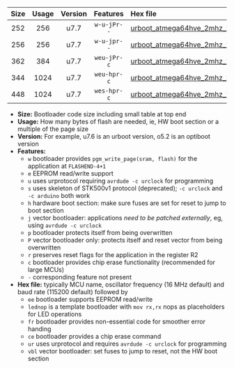 |Size|Usage|Version|Features|Hex file|
|:-:|:-:|:-:|:-:|:--|
|252|256|u7.7|`w-u-jPr--`|[urboot_atmega64hve_2mhz_250000bps_lednop_ur_vbl.hex](https://raw.githubusercontent.com/stefanrueger/urboot.hex/main/mcus/atmega64hve/fcpu_2mhz/250000_bps/urboot_atmega64hve_2mhz_250000bps_lednop_ur_vbl.hex)|
|256|256|u7.7|`w-u-jpr--`|[urboot_atmega64hve_2mhz_250000bps_lednop_fr_ur_vbl.hex](https://raw.githubusercontent.com/stefanrueger/urboot.hex/main/mcus/atmega64hve/fcpu_2mhz/250000_bps/urboot_atmega64hve_2mhz_250000bps_lednop_fr_ur_vbl.hex)|
|362|384|u7.7|`weu-jPr-c`|[urboot_atmega64hve_2mhz_250000bps_ee_lednop_fr_ce_ur_vbl.hex](https://raw.githubusercontent.com/stefanrueger/urboot.hex/main/mcus/atmega64hve/fcpu_2mhz/250000_bps/urboot_atmega64hve_2mhz_250000bps_ee_lednop_fr_ce_ur_vbl.hex)|
|344|1024|u7.7|`weu-hpr-c`|[urboot_atmega64hve_2mhz_250000bps_ee_lednop_fr_ce_ur.hex](https://raw.githubusercontent.com/stefanrueger/urboot.hex/main/mcus/atmega64hve/fcpu_2mhz/250000_bps/urboot_atmega64hve_2mhz_250000bps_ee_lednop_fr_ce_ur.hex)|
|448|1024|u7.7|`wes-hpr-c`|[urboot_atmega64hve_2mhz_250000bps_ee_lednop_fr_ce.hex](https://raw.githubusercontent.com/stefanrueger/urboot.hex/main/mcus/atmega64hve/fcpu_2mhz/250000_bps/urboot_atmega64hve_2mhz_250000bps_ee_lednop_fr_ce.hex)|

- **Size:** Bootloader code size including small table at top end
- **Usage:** How many bytes of flash are needed, ie, HW boot section or a multiple of the page size
- **Version:** For example, u7.6 is an urboot version, o5.2 is an optiboot version
- **Features:**
  + `w` bootloader provides `pgm_write_page(sram, flash)` for the application at `FLASHEND-4+1`
  + `e` EEPROM read/write support
  + `u` uses urprotocol requiring `avrdude -c urclock` for programming
  + `s` uses skeleton of STK500v1 protocol (deprecated); `-c urclock` and `-c arduino` both work
  + `h` hardware boot section: make sure fuses are set for reset to jump to boot section
  + `j` vector bootloader: applications *need to be patched externally*, eg, using `avrdude -c urclock`
  + `p` bootloader protects itself from being overwritten
  + `P` vector bootloader only: protects itself and reset vector from being overwritten
  + `r` preserves reset flags for the application in the register R2
  + `c` bootloader provides chip erase functionality (recommended for large MCUs)
  + `-` corresponding feature not present
- **Hex file:** typically MCU name, oscillator frequency (16 MHz default) and baud rate (115200 default) followed by
  + `ee` bootloader supports EEPROM read/write
  + `lednop` is a template bootloader with `mov rx,rx` nops as placeholders for LED operations
  + `fr` bootloader provides non-essential code for smoother error handing
  + `ce` bootloader provides a chip erase command
  + `ur` uses urprotocol and requires `avrdude -c urclock` for programming
  + `vbl` vector bootloader: set fuses to jump to reset, not the HW boot section
